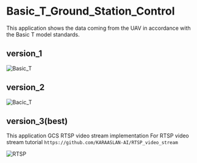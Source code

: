 # Basic_T_Ground_Station_Control

This application shows the data coming from the UAV in accordance with the Basic T model standards.

## version_1
![Basic_T](https://github.com/KARAASLAN-AI/Basic_T_Ground_Station_Control/blob/main/pygame%20window%202021-07-18%2013-09-14.gif)

## version_2
![Bacic_T](https://github.com/KARAASLAN-AI/Basic_T_Ground_Station_Control/blob/main/Raclab%20Aybars%202021-07-30%2019-29-06.gif)

## version_3(best)

This application GCS RTSP video stream implementation
For RTSP video stream tutorial
`https://github.com/KARAASLAN-AI/RTSP_video_stream` <br/>

![RTSP](https://github.com/KARAASLAN-AI/Basic_T_Ground_Station_Control/blob/main/ezgif.com-gif-maker.gif)
